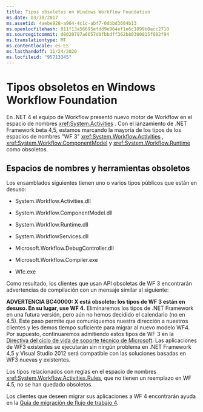 ```yaml
---
title: Tipos obsoletos en Windows Workflow Foundation
ms.date: 03/30/2017
ms.assetid: 4aebe928-a964-4c1c-abf7-0dbbd3604b13
ms.openlocfilehash: 011f13a56695efdd9e964ef1e6c1099b0acc2710
ms.sourcegitcommit: d8020797a6657d0fbbdff362b80300815f682f94
ms.translationtype: MT
ms.contentlocale: es-ES
ms.lasthandoff: 11/24/2020
ms.locfileid: "95713345"
---
```

# <a name="deprecated-types-in-windows-workflow-foundation"></a>Tipos obsoletos en Windows Workflow Foundation
En .NET 4 el equipo de Workflow presentó nuevo motor de Workflow en el espacio de nombres <xref:System.Activities> . Con el lanzamiento de .NET Framework beta 4,5, estamos marcando la mayoría de los tipos de los espacios de nombres "WF 3" <xref:System.Workflow.Activities> , <xref:System.Workflow.ComponentModel> y  <xref:System.Workflow.Runtime> como obsoletos.

## <a name="obsolete-namespaces-and-tools"></a>Espacios de nombres y herramientas obsoletos
 Los ensamblados siguientes tienen uno o varios tipos públicos que están en desuso:

- System.Workflow.Activities.dll

- System.Workflow.ComponentModel.dll

- System.Workflow.Runtime.dll

- System.WorkflowServices.dll

- Microsoft.Workflow.DebugController.dll

- Microsoft.Workflow.Compiler.exe

- Wfc.exe

 Como resultado, los clientes que usan API obsoletas de WF 3 encontrarán advertencias de compilación con un mensaje similar al siguiente:

 **ADVERTENCIA BC40000: X está obsoleto: los tipos de WF 3 están en desuso. En su lugar, use WF 4.** Eliminaremos los tipos de .NET Framework en una futura versión, pero aún no hemos decidido el calendario (no en 4.5). Este paso permite que comuniquemos nuestra dirección a nuestros clientes y les demos tiempo suficiente para migrar al nuevo modelo WF4. Por supuesto, continuaremos admitiendo estos tipos de WF 3 en la [Directiva del ciclo de vida de soporte técnico de Microsoft](/lifecycle/). Las aplicaciones de WF3 existentes se ejecutarán sin ningún problema en .NET Framework 4,5 y Visual Studio 2012 será compatible con las soluciones basadas en WF3 nuevas y existentes.

 Los tipos relacionados con reglas en el espacio de nombres <xref:System.Workflow.Activities.Rules>, que no tienen un reemplazo en WF 4.5, no se han quedado obsoletos.

 Los clientes que deseen migrar sus aplicaciones a WF 4 encontrarán ayuda en la [Guía de migración de flujo de trabajo 4](migration-guidance.md).
